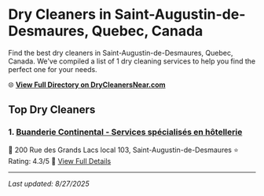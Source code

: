 # Dry Cleaners in Saint-Augustin-de-Desmaures, Quebec, Canada

Find the best dry cleaners in Saint-Augustin-de-Desmaures, Quebec, Canada. We've compiled a list of 1 dry cleaning services to help you find the perfect one for your needs.

🌐 **[View Full Directory on DryCleanersNear.com](https://drycleanersnear.com/city/Canada/Quebec/Saint-Augustin-de-Desmaures)**

## Top Dry Cleaners

### 1. [Buanderie Continental - Services spécialisés en hôtellerie](https://drycleanersnear.com/dryCleaner/68a7d032606e51ce7f21a114/buanderie-continental-services-sp-cialis-s-en-h-tellerie)
📍 200 Rue des Grands Lacs local 103, Saint-Augustin-de-Desmaures
⭐ Rating: 4.3/5
🔗 [View Full Details](https://drycleanersnear.com/dryCleaner/68a7d032606e51ce7f21a114/buanderie-continental-services-sp-cialis-s-en-h-tellerie)


---

*Last updated: 8/27/2025*
